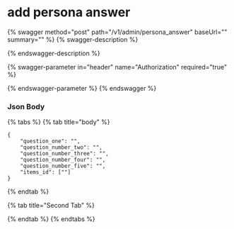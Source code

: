 # add persona answer

{% swagger method="post" path="/v1/admin/persona_answer" baseUrl="" summary="" %}
{% swagger-description %}

{% endswagger-description %}

{% swagger-parameter in="header" name="Authorization" required="true" %}

{% endswagger-parameter %}
{% endswagger %}

### Json Body

{% tabs %}
{% tab title="body" %}
```
{
    "question_one": "",
    "question_number_two": "",
    "question_number_three": "",
    "question_number_four": "",
    "question_number_five": "",
    "items_id": [""]
}
```
{% endtab %}

{% tab title="Second Tab" %}

{% endtab %}
{% endtabs %}
